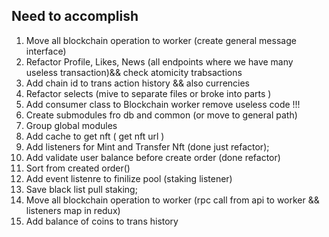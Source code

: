 ## Need to accomplish

1. Move all blockchain operation to worker (create general message interface)
2. Refactor Profile, Likes, News (all endpoints where we have many useless transaction)&& check atomicity trabsactions 
3. Add chain id to trans action history && also currencies
4. Refactor selects (mive to separate files or broke into parts ) 
5. Add consumer class to Blockchain worker remove useless code !!!
6. Create submodules fro db and common (or move to general path)
7. Group global modules
8. Add cache to get nft ( get nft url )
9. Add listeners for Mint and Transfer Nft (done just refactor);
10. Add validate user balance before create order (done refactor)
11. Sort from created order()
12. Add event listenre to finilize pool (staking listener) 
13. Save black list pull staking;
14. Move all blockchain operation to worker (rpc call from api to worker &&  listeners map in redux)
15. Add balance of coins to trans history
